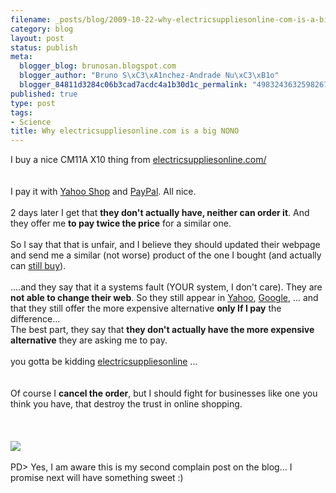 ```yaml
--- 
filename: _posts/blog/2009-10-22-why-electricsuppliesonline-com-is-a-big-nono.md
category: blog
layout: post
status: publish
meta: 
  blogger_blog: brunosan.blogspot.com
  blogger_author: "Bruno S\xC3\xA1nchez-Andrade Nu\xC3\xB1o"
  blogger_84811d3284c06b3cad7acdc4a1b30d1c_permalink: "4983243632598267334"
published: true
type: post
tags: 
- Science
title: Why electricsuppliesonline.com is a big NONO
---
```

<div>I buy a nice CM11A X10 thing from&nbsp;<a href="http://www.electricsuppliesonline.com/x10procmcoin.html">electricsuppliesonline.com/</a></div><br /><div><br></div><div>I pay it with&nbsp;<a href="http://shopping.yahoo.com/search;_ylt=Ag54zsqDNDGXhaZG5d1QMtkbFt0A?p=electricsuppliesonline.com&amp;mid=1008240">Yahoo Shop</a>&nbsp;and&nbsp;<a href="http://www.paypal.com">PayPal</a>. All nice.</div><div><br></div><div>2 days later I get that <b>they don't actually have, neither can order it</b>. And they offer me <b>to pay twice the price</b> for a similar one.</div><div><br></div><div>So I say that that is unfair, and I believe they should updated their webpage and send me a similar (not worse) product of the one I bought (and actually can&nbsp;<a href="http://www.electricsuppliesonline.com/x10procmcoin.html">still buy</a>).</div><div><br></div><div>....and they say that it a systems fault (YOUR system, I don't care). They are <b>not able to change their web</b>. So they still appear in&nbsp;<a href="http://shopping.yahoo.com/search;_ylt=AvWlrxs1ovrQkOAUbUCaOP8bFt0A?p=cm11a&amp;did=">Yahoo</a>,&nbsp;<a href="http://www.google.com/products?client=safari&amp;rls=en&amp;q=cm11a&amp;oe=UTF-8&amp;um=1&amp;ie=UTF-8&amp;ei=OMDgSr6sCIef8Aaq26xa&amp;sa=X&amp;oi=product_result_group&amp;ct=title&amp;resnum=4&amp;ved=0CCUQrQQwAw">Google</a>, ... and that they still offer the more expensive alternative <b>only If I pay</b> the difference...&nbsp;</div><div>The best part, they say that <b>they don't actually have the more expensive alternative</b> they are asking me to pay.</div><div><br></div><div>you gotta be kidding&nbsp;<a href="http://www.electricsuppliesonline.com/x10procmcoin.html">electricsuppliesonline</a>&nbsp;...</div><div><br></div><div><br></div><div>Of course I <b>cancel the order</b>, but I should fight for businesses like one you think you have, that destroy the trust in online shopping.</div><div><br></div><div><br></div><br /><a href="http://nasonurb.files.wordpress.com/2009/10/picture61.png"><img src="http://nasonurb.files.wordpress.com/2009/10/picture61.png?w=292" border="0" /></a><br /><br />PD&gt; Yes, I am aware this is my second complain post on the blog... I promise next will have something sweet :)
